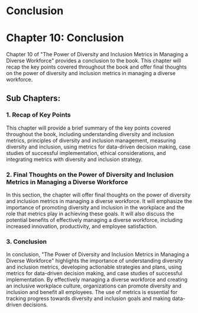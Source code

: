# Conclusion

Chapter 10: Conclusion
======================

Chapter 10 of "The Power of Diversity and Inclusion Metrics in Managing a Diverse Workforce" provides a conclusion to the book. This chapter will recap the key points covered throughout the book and offer final thoughts on the power of diversity and inclusion metrics in managing a diverse workforce.

Sub Chapters:
-------------

### 1. Recap of Key Points

This chapter will provide a brief summary of the key points covered throughout the book, including understanding diversity and inclusion metrics, principles of diversity and inclusion management, measuring diversity and inclusion, using metrics for data-driven decision making, case studies of successful implementation, ethical considerations, and integrating metrics with diversity and inclusion strategy.

### 2. Final Thoughts on the Power of Diversity and Inclusion Metrics in Managing a Diverse Workforce

In this section, the chapter will offer final thoughts on the power of diversity and inclusion metrics in managing a diverse workforce. It will emphasize the importance of promoting diversity and inclusion in the workplace and the role that metrics play in achieving these goals. It will also discuss the potential benefits of effectively managing a diverse workforce, including increased innovation, productivity, and employee satisfaction.

### 3. Conclusion

In conclusion, "The Power of Diversity and Inclusion Metrics in Managing a Diverse Workforce" highlights the importance of understanding diversity and inclusion metrics, developing actionable strategies and plans, using metrics for data-driven decision making, and case studies of successful implementation. By effectively managing a diverse workforce and creating an inclusive workplace culture, organizations can promote diversity and inclusion and benefit all employees. The use of metrics is essential for tracking progress towards diversity and inclusion goals and making data-driven decisions.